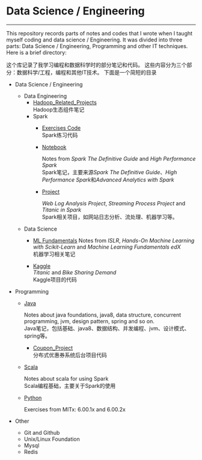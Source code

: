 # Data Science / Engineering 
---
This repository records parts of notes and codes that I wrote when I taught myself coding and data science / Engineering. It was divided into three parts: Data Science / Engineering, Programming and other IT techniques. Here is a brief directory:  

这个库记录了我学习编程和数据科学时的部分笔记和代码。 这些内容分为三个部分：数据科学/工程，编程和其他IT技术。 下面是一个简短的目录

- Data Science / Engineering   

    + Data Engineering
        - [Hadoop_Related_Projects](https://github.com/Flyangz/Data-Science-and-Engineering/blob/master/Data_Science_and_Engineering/Data_Engineering/Hadoop_Related_Projects.md)   
        Hadoop生态组件笔记
        - Spark
           - [Exercises Code](https://github.com/Flyangz/Data-Science-and-Engineering/tree/master/Data_Science_and_Engineering/Data_Engineering/Spark/Exercises_Code)  
             Spark练习代码

           - [Notebook](https://github.com/Flyangz/Data-Science-and-Engineering/tree/master/Data_Science_and_Engineering/Data_Engineering/Spark/Notebook)

             Notes from *Spark The Definitive Guide* and *High Performance Spark*  
             Spark笔记，主要来源*Spark The Definitive Guide*、*High Performance Spark*和*Advanced Analytics with Spark*

           - [Project](https://github.com/Flyangz/Data-Science-and-Engineering/tree/master/Data_Science_and_Engineering/Data_Engineering/Spark/Project)

             *Web Log Analysis Project*, *Streaming Process Project* and *Titanic in Spark*  
             Spark相关项目，如网站日志分析、流处理、机器学习等。

    - Data Science
        - [ML Fundamentals](https://github.com/Flyangz/Data-Science-and-Engineering/tree/master/Data_Science_and_Engineering/Data_Science/Machine_Learning_Fundamentals)
        Notes from *ISLR*, *Hands-On Machine Learning with Scikit-Learn* and *Machine Learning Fundamentals edX*  
        机器学习相关笔记
           
        - [Kaggle](https://github.com/Flyangz/Data-Science-and-Engineering/tree/master/Data_Science_and_Engineering/Data_Science/Kaggle)  
        *Titanic* and *Bike Sharing Demand*  
        Kaggle项目的代码


- Programming

    - [Java](https://github.com/Flyangz/Data-Science-and-Engineering/tree/master/Programming/Java)

        Notes about java foundations, java8, data structure, concurrent programming, jvm, design pattern, spring and so on.  
        Java笔记，包括基础、java8、数据结构、并发编程、jvm、设计模式、spring等。

        - [Coupon_Project](https://github.com/Flyangz/Data-Science-and-Engineering/tree/master/Programming/Java/Coupon_Project)  
        分布式优惠券系统后台项目代码

    - [Scala](https://github.com/Flyangz/Data-Science-and-Engineering/tree/master/Programming/Scala)

        Notes about scala for using Spark  
        Scala编程基础，主要关于Spark的使用  
    - [Python](https://github.com/Flyangz/Data-Science-and-Engineering/tree/master/Programming/Python)

        Exercises from MITx: 6.00.1x and 6.00.2x

- Other  
    - Git and Github  
    - Unix/Linux Foundation  
    - Mysql
    - Redis
